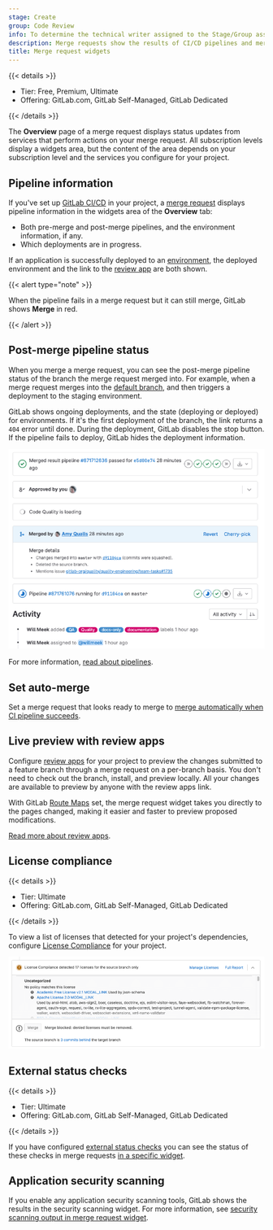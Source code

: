 ```yaml
---
stage: Create
group: Code Review
info: To determine the technical writer assigned to the Stage/Group associated with this page, see https://handbook.gitlab.com/handbook/product/ux/technical-writing/#assignments
description: Merge requests show the results of CI/CD pipelines and mergeability tests in a reports area.
title: Merge request widgets
---
```


{{< details >}}

- Tier: Free, Premium, Ultimate
- Offering: GitLab.com, GitLab Self-Managed, GitLab Dedicated

{{< /details >}}

The **Overview** page of a merge request displays status updates from services
that perform actions on your merge request. All subscription levels display a
widgets area, but the content of the area depends on your subscription level
and the services you configure for your project.

## Pipeline information

If you've set up [GitLab CI/CD](../../../ci/_index.md) in your project,
a [merge request](_index.md) displays pipeline information in the widgets area
of the **Overview** tab:

- Both pre-merge and post-merge pipelines, and the environment information, if any.
- Which deployments are in progress.

If an application is successfully deployed to an
[environment](../../../ci/environments/_index.md), the deployed environment and the link to the
[review app](../../../ci/review_apps/_index.md) are both shown.

{{< alert type="note" >}}

When the pipeline fails in a merge request but it can still merge,
GitLab shows **Merge** in red.

{{< /alert >}}

## Post-merge pipeline status

When you merge a merge request, you can see the post-merge pipeline status of
the branch the merge request merged into. For example, when a merge request
merges into the [default branch](../repository/branches/default.md), and then
triggers a deployment to the staging environment.

GitLab shows ongoing deployments, and the state (deploying or deployed)
for environments. If it's the first deployment of the branch, the link
returns a `404` error until done. During the deployment, GitLab disables the
stop button. If the pipeline fails to deploy, GitLab hides the deployment information.

![Merge request pipeline](img/post_merge_pipeline_v16_0.png)

For more information, [read about pipelines](../../../ci/pipelines/_index.md).

## Set auto-merge

Set a merge request that looks ready to merge to
[merge automatically when CI pipeline succeeds](auto_merge.md).

## Live preview with review apps

Configure [review apps](../../../ci/review_apps/_index.md) for your project
to preview the changes submitted to a feature branch through a merge request
on a per-branch basis. You don't need to check out the branch, install, and preview locally.
All your changes are available to preview by anyone with the review apps link.

With GitLab [Route Maps](../../../ci/review_apps/_index.md#route-maps) set, the
merge request widget takes you directly to the pages changed, making it easier and
faster to preview proposed modifications.

[Read more about review apps](../../../ci/review_apps/_index.md).

## License compliance

{{< details >}}

- Tier: Ultimate
- Offering: GitLab.com, GitLab Self-Managed, GitLab Dedicated

{{< /details >}}

To view a list of licenses that detected for your project's dependencies,
configure [License Compliance](../../compliance/license_scanning_of_cyclonedx_files/_index.md)
for your project.

![Merge request pipeline](img/license_compliance_widget_v15_3.png)

## External status checks

{{< details >}}

- Tier: Ultimate
- Offering: GitLab.com, GitLab Self-Managed, GitLab Dedicated

{{< /details >}}

If you have configured [external status checks](status_checks.md) you can
see the status of these checks in merge requests
[in a specific widget](status_checks.md#status-checks-widget).

## Application security scanning

If you enable any application security scanning tools, GitLab shows the results in the security
scanning widget. For more information, see
[security scanning output in merge request widget](../../application_security/detect/security_scan_results.md#merge-request).
